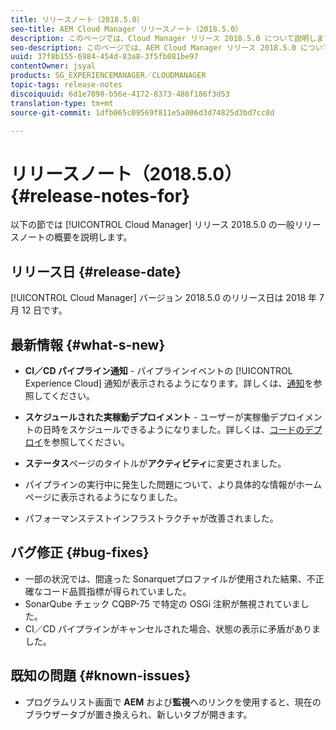 ```yaml
---
title: リリースノート（2018.5.0）
seo-title: AEM Cloud Manager リリースノート（2018.5.0）
description: このページでは、Cloud Manager リリース 2018.5.0 について説明します。
seo-description: このページでは、AEM Cloud Manager リリース 2018.5.0 について説明します。
uuid: 37f8b155-6984-454d-83a8-3f5fb081be97
contentOwner: jsyal
products: SG_EXPERIENCEMANAGER／CLOUDMANAGER
topic-tags: release-notes
discoiquuid: 6d1e7098-b56e-4172-8373-486f186f3d53
translation-type: tm+mt
source-git-commit: 1dfb065c09569f811e5a006d3d74825d3bd7cc8d

---
```



# リリースノート（2018.5.0） {#release-notes-for}

以下の節では [!UICONTROL Cloud Manager] リリース 2018.5.0 の一般リリースノートの概要を説明します。

## リリース日 {#release-date}

[!UICONTROL Cloud Manager] バージョン 2018.5.0 のリリース日は 2018 年 7 月 12 日です。

## 最新情報 {#what-s-new}

* **CI／CD パイプライン通知** - パイプラインイベントの [!UICONTROL Experience Cloud] 通知が表示されるようになります。詳しくは、[通知](notifications.md)を参照してください。

* **スケジュールされた実稼動デプロイメント** - ユーザーが実稼働デプロイメントの日時をスケジュールできるようになりました。詳しくは、[コードのデプロイ](deploying-code.md)を参照してください。

* **ステータス**ページのタイトルが**アクティビティ**に変更されました。

* パイプラインの実行中に発生した問題について、より具体的な情報がホームページに表示されるようになりました。
* パフォーマンステストインフラストラクチャが改善されました。

## バグ修正 {#bug-fixes}

* 一部の状況では、間違った Sonarquetプロファイルが使用された結果、不正確なコード品質指標が得られていました。
* SonarQube チェック CQBP-75 で特定の OSGi 注釈が無視されていました。
* CI／CD パイプラインがキャンセルされた場合、状態の表示に矛盾がありました。

## 既知の問題 {#known-issues}

* プログラムリスト画面で **AEM** および**監視**へのリンクを使用すると、現在のブラウザータブが置き換えられ、新しいタブが開きます。

